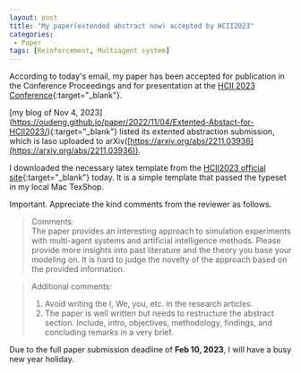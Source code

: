 ```yaml
---
layout: post
title: "My paper(extended abstract now) accepted by HCII2023"
categories:
 - Paper
tags: [Reinforcement, Multiagent system]
---
```


According to today's email, my paper has been accepted for publication in the Conference Proceedings 
and for presentation at the [HCII 2023 Conference](https://2023.hci.international/papers.html){:target="_blank"}.

[my blog of Nov 4, 2023] (https://oudeng.github.io/paper/2022/11/04/Extented-Abstact-for-HCII2023/){:target="_blank"} 
listed its extented abstraction submission, which is laso uploaded to arXiv([https://arxiv.org/abs/2211.03936](https://arxiv.org/abs/2211.03936)).

<!--more-->


I downloaded the necessary latex template from the [HCII2023 official site](https://2023.hci.international/guidelines-for-final-camera-ready-papers){:target="_blank"} today.
It is a simple template that passed the typeset in my local Mac TexShop.

Important. Appreciate the kind comments from the reviewer as follows.

>Comments:  
>The paper provides an interesting approach to simulation experiments with multi-agent systems and artificial intelligence methods.
>Please provide more insights into past literature and the theory you base your modeling on. It is hard to judge the novelty of the approach based on the provided information.

>Additional comments:  
>1. Avoid writing the I, We, you, etc. in the research articles.
>2. The paper is well written but needs to restructure the abstract section. Include, intro, objectives, methodology, findings, and concluding remarks in a very brief.

Due to the full paper submission deadline of **Feb 10, 2023**, I will have a busy new year holiday.
